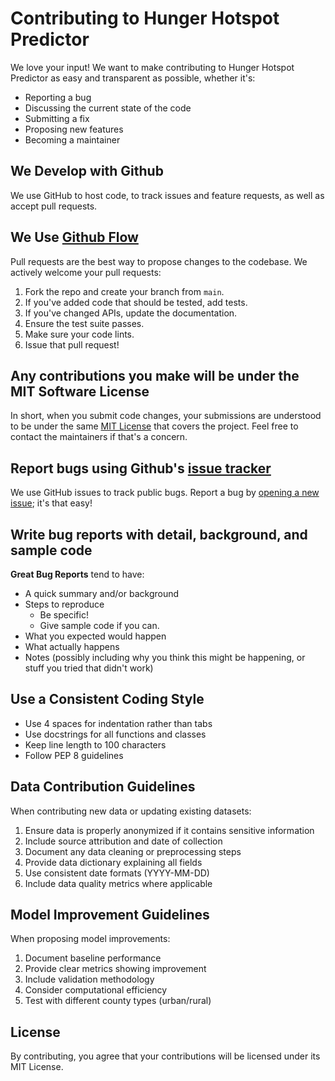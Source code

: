 # Contributing to Hunger Hotspot Predictor

We love your input! We want to make contributing to Hunger Hotspot Predictor as easy and transparent as possible, whether it's:

- Reporting a bug
- Discussing the current state of the code
- Submitting a fix
- Proposing new features
- Becoming a maintainer

## We Develop with Github
We use GitHub to host code, to track issues and feature requests, as well as accept pull requests.

## We Use [Github Flow](https://guides.github.com/introduction/flow/index.html)
Pull requests are the best way to propose changes to the codebase. We actively welcome your pull requests:

1. Fork the repo and create your branch from `main`.
2. If you've added code that should be tested, add tests.
3. If you've changed APIs, update the documentation.
4. Ensure the test suite passes.
5. Make sure your code lints.
6. Issue that pull request!

## Any contributions you make will be under the MIT Software License
In short, when you submit code changes, your submissions are understood to be under the same [MIT License](http://choosealicense.com/licenses/mit/) that covers the project. Feel free to contact the maintainers if that's a concern.

## Report bugs using Github's [issue tracker](https://github.com/yourusername/HungerHotspotPredictor/issues)
We use GitHub issues to track public bugs. Report a bug by [opening a new issue](https://github.com/yourusername/HungerHotspotPredictor/issues/new); it's that easy!

## Write bug reports with detail, background, and sample code

**Great Bug Reports** tend to have:

- A quick summary and/or background
- Steps to reproduce
  - Be specific!
  - Give sample code if you can.
- What you expected would happen
- What actually happens
- Notes (possibly including why you think this might be happening, or stuff you tried that didn't work)

## Use a Consistent Coding Style

* Use 4 spaces for indentation rather than tabs
* Use docstrings for all functions and classes
* Keep line length to 100 characters
* Follow PEP 8 guidelines

## Data Contribution Guidelines

When contributing new data or updating existing datasets:

1. Ensure data is properly anonymized if it contains sensitive information
2. Include source attribution and date of collection
3. Document any data cleaning or preprocessing steps
4. Provide data dictionary explaining all fields
5. Use consistent date formats (YYYY-MM-DD)
6. Include data quality metrics where applicable

## Model Improvement Guidelines

When proposing model improvements:

1. Document baseline performance
2. Provide clear metrics showing improvement
3. Include validation methodology
4. Consider computational efficiency
5. Test with different county types (urban/rural)

## License
By contributing, you agree that your contributions will be licensed under its MIT License. 